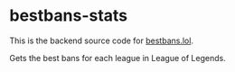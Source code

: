 # bestbans-stats

This is the backend source code for [bestbans.lol](https://bestbans.lol).

Gets the best bans for each league in League of Legends.
